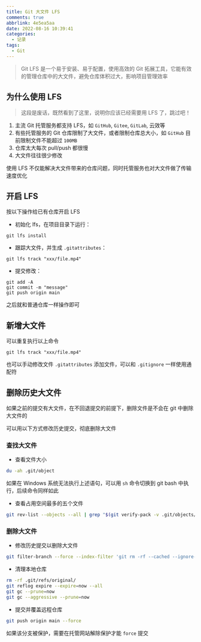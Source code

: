 ```yaml
---
title: Git 大文件 LFS
comments: true
abbrlink: 4e5ea5aa
date: 2022-08-16 10:39:41
categories:
  - 记录
tags:
  - Git
---
```


> Git LFS 是一个易于安装、易于配置，使用高效的 Git 拓展工具，它能有效的管理仓库中的大文件，避免仓库体积过大，影响项目管理效率

<!--more-->

## 为什么使用 LFS

> 这段是废话，既然看到了这里，说明你应该已经需要用 LFS 了，跳过吧！

1. 主流 Git 托管服务都支持 LFS，如 `GitHub`, `Gitee`, `GitLab`, 云效等
2. 有些托管服务的 Git 仓库限制了大文件，或者限制仓库总大小，如 `GitHub` 目前限制文件不能超过 `100MB`
3. 仓库太大每次 pull/push 都很慢
4. 大文件往往很少修改

使用 LFS 不仅能解决大文件带来的仓库问题，同时托管服务也对大文件做了传输速度优化

## 开启 LFS

按以下操作给已有仓库开启 LFS

- 初始化 lfs，在项目目录下运行：

```shell
git lfs install
```

- 跟踪大文件，并生成 `.gitattributes`：

```shell
git lfs track "xxx/file.mp4"
```

- 提交修改：

```shell
git add -A
git commit -m "message"
git push origin main
```

之后就和普通仓库一样操作即可

## 新增大文件

可以重复执行以上命令

```shell
git lfs track "xxx/file.mp4"
```

也可以手动修改文件 `.gitattributes` 添加文件，可以和 `.gitignore` 一样使用通配符

## 删除历史大文件

如果之前的提交有大文件，在不回退提交的前提下，删除文件是不会在 git 中删除大文件的

可以用以下方式修改历史提交，彻底删除大文件

### 查找大文件

- 查看文件大小

```bash
du -ah .git/object
```

如果在 Windows 系统无法执行上述语句，可以用 `sh` 命令切换到 git bash 中执行，后续命令同样如此

- 查看占用空间最多的五个文件

```bash
git rev-list --objects --all | grep "$(git verify-pack -v .git/objects/pack/*.idx | sort -k 3 -n | tail -5 | awk '{print$1}')"
```

### 删除大文件

- 修改历史提交以删除大文件

```bash
git filter-branch --force --index-filter 'git rm -rf --cached --ignore-unmatch 你的大文件名' --prune-empty --tag-name-filter cat -- --all
```

- 清理本地仓库

```bash
rm -rf .git/refs/original/
git reflog expire --expire=now --all
git gc --prune=now
git gc --aggressive --prune=now
```

- 提交并覆盖远程仓库

```bash
git push origin main --force
```

如果该分支被保护，需要在托管网站解除保护才能 `force` 提交
